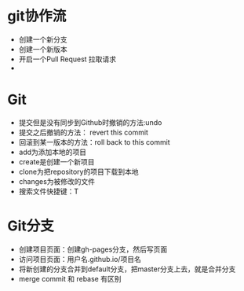 # git协作流
- 创建一个新分支
- 创建一个新版本
- 开启一个Pull Request  拉取请求
- 
# Git
- 提交但是没有同步到Github时撤销的方法:undo
- 提交之后撤销的方法： revert this commit
- 回滚到某一版本的方法：roll back to this commit
- add为添加本地的项目
- create是创建一个新项目
- clone为把repository的项目下载到本地
- changes为被修改的文件
- 搜索文件快捷键：T

# Git分支
- 创建项目页面：创建gh-pages分支，然后写页面
-  访问项目页面：用户名.github.io/项目名
-  将新创建的分支合并到default分支，把master分支上去，就是合并分支
-  merge commit  和 rebase 有区别

